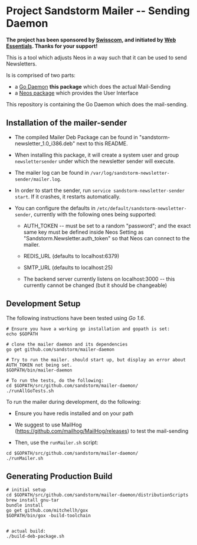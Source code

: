 # Project Sandstorm Mailer -- Sending Daemon

**The project has been sponsored by [Swisscom](https://www.swisscom.ch), and initiated by [Web Essentials](http://www.web-essentials.asia/). Thanks for your support!**

This is a tool which adjusts Neos in a way such that it can be used to send Newsletters.

Is is comprised of two parts:

- a [Go Daemon](https://github.com/sandstorm/mailer-daemon) **this package** which does the actual Mail-Sending
- a [Neos package](https://github.com/sandstorm/Sandstorm.Newsletter) which provides the User Interface

This repository is containing the Go Daemon which does the mail-sending.

## Installation of the mailer-sender

* The compiled Mailer Deb Package can be found in "sandstorm-newsletter_1.0_i386.deb" next to this README.
* When installing this package, it will create a system user and group `newslettersender` under which the newsletter sender will execute.
* The mailer log can be found in `/var/log/sandstorm-newsletter-sender/mailer.log`.
* In order to start the sender, run `service sandstorm-newsletter-sender start`. If it crashes, it restarts automatically.
* You can configure the defaults in `/etc/default/sandstorm-newsletter-sender`, currently with the following ones being supported:

  * AUTH_TOKEN -- must be set to a random "password"; and the exact same key must be defined inside Neos Setting as "Sandstorm.Newsletter.auth_token"
                  so that Neos can connect to the mailer.
  * REDIS_URL (defaults to localhost:6379)
  * SMTP_URL (defaults to localhost:25)

  * The backend server currently listens on localhost:3000 -- this currently cannot be changed (but it should be changeable)

## Development Setup

The following instructions have been tested using *Go 1.6*.

```
# Ensure you have a working go installation and gopath is set:
echo $GOPATH

# clone the mailer daemon and its dependencies
go get github.com/sandstorm/mailer-daemon

# Try to run the mailer. should start up, but display an error about AUTH_TOKEN not being set.
$GOPATH/bin/mailer-daemon

# To run the tests, do the following:
cd $GOPATH/src/github.com/sandstorm/mailer-daemon/
./runAllGoTests.sh
```

To run the mailer during development, do the following:

* Ensure you have redis installed and on your path
* We suggest to use MailHog (https://github.com/mailhog/MailHog/releases) to test the mail-sending

* Then, use the `runMailer.sh` script:

```
cd $GOPATH/src/github.com/sandstorm/mailer-daemon/
./runMailer.sh
```

## Generating Production Build

```
# initial setup
cd $GOPATH/src/github.com/sandstorm/mailer-daemon/distributionScripts
brew install gnu-tar
bundle install
go get github.com/mitchellh/gox
$GOPATH/bin/gox -build-toolchain


# actual build:
./build-deb-package.sh
```
